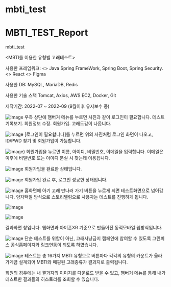 # mbti_test
# MBTI_TEST_Report
mbti_test

<MBTI를 이용한 유형별 고래테스트>

사용한 프레임워크: 
<<Back-End>> Java Spring FrameWork, Spring Boot, Spring Security.
<<Front-End>> React
<<Designer>> Figma

사용한 DB:
MySQL, MariaDB, Redis

사용한 기술 스택
Tomcat, Axios, AWS EC2, Docker, Git 

제작기간: 2022-07 ~ 2022-09 (9월이후 유지보수 중)

![image](https://github.com/gkdbssla97/MBTI_TEST_-/blob/main/images/%EB%A9%94%EC%9D%B8%ED%99%88%ED%99%94%EB%A9%B4.png)
우측 상단에 햄버거 메뉴를 누르면 사진과 같이 로그인이 필요합니다. 테스트 기록보기. 회원정보 수정. 회원가입. 고래도감이 나옵니다. 

![image](https://github.com/gkdbssla97/MBTI_TEST_-/blob/main/images/%EB%A1%9C%EA%B7%B8%EC%9D%B8%ED%99%94%EB%A9%B4.png)
[로그인이 필요합니다]를 누르면 위의 사진처럼 로그인 화면이 나오고, ID/PWD 찾기 및 회원가입이 가능합니다. 

![image](https://github.com/gkdbssla97/MBTI_TEST_-/blob/main/images/%ED%9A%8C%EC%9B%90%EA%B0%80%EC%9E%85%ED%99%94%EB%A9%B4.png))
회원가입을 누르면 이름, 아이디, 비밀번호, 이메일을 입력합니다. 이메일은 이후에 비밀번호 또는 아이디 분실 시 찾는데 이용됩니다.

![image](https://github.com/gkdbssla97/MBTI_TEST_-/blob/main/images/%E1%84%92%E1%85%AC%E1%84%8B%E1%85%AF%E1%86%AB%E1%84%80%E1%85%A1%E1%84%8B%E1%85%B5%E1%86%B8%E1%84%8B%E1%85%AA%E1%86%AB%E1%84%85%E1%85%AD.png)
회원가입을 완료한 상태입니다.

![image](https://github.com/gkdbssla97/MBTI_TEST_-/blob/main/images/%E1%84%85%E1%85%A9%E1%84%80%E1%85%B3%E1%84%8B%E1%85%B5%E1%86%AB%E1%84%89%E1%85%A5%E1%86%BC%E1%84%80%E1%85%A9%E1%86%BC.png)
회원가입 완료 후, 로그인 성공한 상태입니다.

![image](https://github.com/gkdbssla97/MBTI_TEST_-/blob/main/images/%ED%85%8C%EC%8A%A4%ED%8A%B8%ED%99%94%EB%A9%B4.png)
홈화면에 아기 고래 만나러 가기 버튼을 누르게 되면 테스트화면으로 넘어갑니다. 양자택일 방식으로 스토리텔링으로 사용자는 테스트를 진행하게 됩니다.

![image](https://github.com/gkdbssla97/MBTI_TEST_-/blob/main/images/%E1%84%8B%E1%85%B0%E1%86%B8%E1%84%92%E1%85%AA%E1%84%86%E1%85%A7%E1%86%AB%E1%84%80%E1%85%A7%E1%86%AF%E1%84%80%E1%85%AA.png)

![image](https://github.com/gkdbssla97/MBTI_TEST_-/blob/main/images/%E1%84%86%E1%85%A9%E1%84%87%E1%85%A1%E1%84%8B%E1%85%B5%E1%86%AF%E1%84%92%E1%85%AA%E1%84%86%E1%85%A7%E1%86%AB.png)

결과화면 창입니다. 웹화면과 아이폰XR 기준으로 만들어진 동적모바일 웹방식입니다. 

![image](https://github.com/gkdbssla97/MBTI_TEST_-/blob/main/images/%E1%84%80%E1%85%B3%E1%84%85%E1%85%B5%E1%86%AB%E1%84%91%E1%85%B5%E1%84%89%E1%85%B3%E1%84%8B%E1%85%A7%E1%86%AB%E1%84%83%E1%85%A9%E1%86%BC.png)
단순 테스트를 위함이 아닌, 고래사냥금지 캠페인에 참여할 수 있도록 그린피스 공식홈페이지와 링크연동이 되도록 하였습니다.

![image](https://github.com/gkdbssla97/MBTI_TEST_-/blob/main/images/%E1%84%82%E1%85%A1%E1%84%8B%E1%85%AA%E1%84%86%E1%85%A1%E1%86%BD%E1%84%82%E1%85%B3%E1%86%AB%E1%84%80%E1%85%AE%E1%86%BC%E1%84%92%E1%85%A1%E1%86%B8.png)
테스트는 총 16가지 MBTI 유형으로 버튼마다 각각의 유형의 카운트가 올라가게끔 설계되어 MBTI와 매핑된 고래종류가 결과지로 출력됩니다.

회원의 경우에는 내 결과지의 이미지를 다운로드 받을 수 있고, 햄버거 메뉴를 통해 내가 테스트한 결과들의 히스토리를 조회할 수 있습니다.
